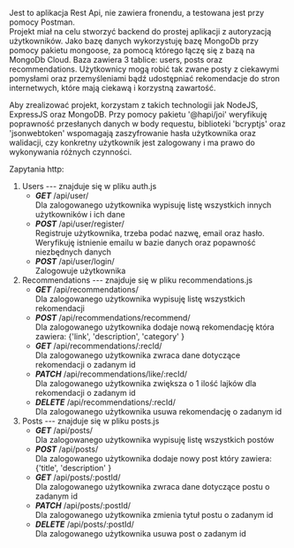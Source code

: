 Jest to aplikacja Rest Api, nie zawiera fronendu, a testowana jest przy pomocy Postman.\
Projekt miał na celu stworzyć backend do prostej aplikacji z autoryzacją użytkowników. Jako bazę danych wykorzystuję bazę MongoDb przy pomocy pakietu mongoose, za pomocą którego łączę się z bazą na MongoDb Cloud. Baza zawiera 3 tablice: users, posts oraz recommendations. Użytkownicy mogą robić tak zwane posty z ciekawymi pomysłami oraz przemyśleniami bądź udostępniać rekomendacje do stron internetwych, które mają ciekawą i korzystną zawartość.

Aby zrealizować projekt, korzystam z takich technologii jak NodeJS, ExpressJS oraz MongoDB. Przy pomocy pakietu '@hapi/joi' weryfikuję poprawność przesłanych danych w body requestu, biblioteki 'bcryptjs' oraz 'jsonwebtoken' wspomagają zaszyfrowanie hasła użytkownika oraz walidacji, czy konkretny użytkownik jest zalogowany i ma prawo do wykonywania różnych czynności. 

Zapytania http: 
1. Users --- znajduje się w pliku auth.js 
    - ***GET*** /api/user/ \
    Dla zalogowanego użytkownika wypisuję listę wszystkich innych użytkowników i ich dane 
    - ***POST*** /api/user/register/ \
    Registruje użytkownika, trzeba podać nazwę, email oraz hasło. Weryfikuję istnienie emailu w bazie danych oraz popawność niezbędnych danych 
    - ***POST*** /api/user/login/ \
    Zalogowuje użytkownika 
2. Recommendations --- znajduje się w pliku recommendations.js 
    - ***GET*** /api/recommendations/ \
    Dla zalogowanego użytkownika wypisuję listę wszystkich rekomendacji 
    - ***POST*** /api/recommendations/recommend/ \
    Dla zalogowanego użytkownika dodaje nową rekomendację która zawiera: {'link', 'description', 'category' } 
    - ***GET*** /api/recommendations/:recId/ \
    Dla zalogowanego użytkownika zwraca dane dotyczące rekomendacji o zadanym id 
    - ***PATCH*** /api/recommendations/like/:recId/ \
    Dla zalogowanego użytkownika zwiększa o 1 ilość lajków dla rekomendacji o zadanym id 
    - ***DELETE*** /api/recommendations/:recId/ \
    Dla zalogowanego użytkownika usuwa rekomendację o zadanym id 
3. Posts --- znajduje się w pliku posts.js 
    - ***GET*** /api/posts/ \
    Dla zalogowanego użytkownika wypisuję listę wszystkich postów 
    - ***POST*** /api/posts/ \
    Dla zalogowanego użytkownika dodaje nowy post który zawiera: {'title', 'description' } 
    - ***GET*** /api/posts/:postId/ \
    Dla zalogowanego użytkownika zwraca dane dotyczące postu o zadanym id 
    - ***PATCH*** /api/posts/:postId/ \
    Dla zalogowanego użytkownika zmienia tytuł postu o zadanym id 
    - ***DELETE*** /api/posts/:postId/ \
    Dla zalogowanego użytkownika usuwa post o zadanym id 

